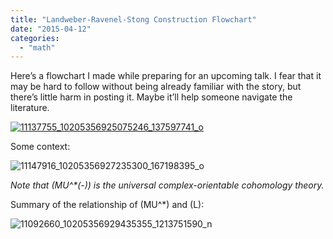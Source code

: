 ```yaml
---
title: "Landweber-Ravenel-Stong Construction Flowchart"
date: "2015-04-12"
categories: 
  - "math"
---
```


Here’s a flowchart I made while preparing for an upcoming talk. I fear that it may be hard to follow without being already familiar with the story, but there’s little harm in posting it. Maybe it’ll help someone navigate the literature.

[![11137755_10205356925075246_137597741_o](/wp-content/uploads/2015/04/11137755_10205356925075246_137597741_o.jpg)](/wp-content/uploads/2015/04/11137755_10205356925075246_137597741_o.jpg)

Some context:

![11147916_10205356927235300_167198395_o](/wp-content/uploads/2015/04/11147916_10205356927235300_167198395_o.jpg)

_Note that \(MU^*(-)\) is the universal complex-orientable cohomology theory._

Summary of the relationship of \(MU^*\) and \(L\):

![11092660_10205356929435355_1213751590_n](/wp-content/uploads/2015/04/11092660_10205356929435355_1213751590_n.jpg)
